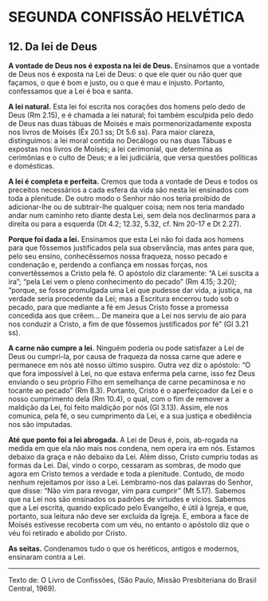 # SEGUNDA CONFISSÃO HELVÉTICA

## 12. Da lei de Deus
**A vontade de Deus nos é exposta na lei de Deus.** Ensinamos que a vontade de Deus nos é exposta na Lei de Deus: o que ele quer ou não quer que façamos, o que é bom e justo, ou o que é mau e injusto. Portanto, confessamos que a Lei é boa e santa.

**A lei natural.** Esta lei foi escrita nos corações dos homens pelo dedo de Deus (Rm 2.15), e é chamada a lei natural; foi também esculpida pelo dedo de Deus nas duas tábuas de Moisés e mais pormenorizadamente exposta nos livros de Moisés (Êx 20.1 ss; Dt 5.6 ss). Para maior clareza, distinguimos: a lei moral contida no Decálogo ou nas duas Tábuas e expostas nos livros de Moisés; a lei cerimonial, que determina as cerimônias e o culto de Deus; e a lei judiciária, que versa questões políticas e domésticas.

**A lei é completa e perfeita.** Cremos que toda a vontade de Deus e todos os preceitos necessários a cada esfera da vida são nesta lei ensinados com toda a plenitude. De outro modo o Senhor não nos teria proibido de adicionar-lhe ou de subtrair-lhe qualquer coisa; nem nos teria mandado andar num caminho reto diante desta Lei, sem dela nos declinarmos para a direita ou para a esquerda (Dt 4.2; 12.32, 5.32, cf. Nm 20-17 e Dt 2.27).

**Porque foi dada a lei.** Ensinamos que esta Lei não foi dada aos homens para que fôssemos justificados pela sua observância, mas antes para que, pelo seu ensino, conhecêssemos nossa fraqueza, nosso pecado e condenação e, perdendo a confiança em nossas forças, nos convertêssemos a Cristo pela fé. O apóstolo diz claramente: “A Lei suscita a ira”; “pela Lei vem o pleno conhecimento do pecado” (Rm 4.15; 3.20); “porque, se fosse promulgada uma Lei que pudesse dar vida, a justiça, na verdade seria procedente da Lei; mas a Escritura encerrou tudo sob o pecado, para que mediante a fé em Jesus Cristo fosse a promessa concedida aos que crêem… De maneira que a Lei nos serviu de aio para nos conduzir a Cristo, a fim de que fôssemos justificados por fé” (Gl 3.21 ss).

**A carne não cumpre a lei.** Ninguém poderia ou pode satisfazer a Lei de Deus ou cumpri-la, por causa de fraqueza da nossa carne que adere e permanece em nós até nosso último suspiro. Outra vez diz o apóstolo: “O que fora impossível à Lei, no que estava enferma pela carne, isso fez Deus enviando o seu próprio Filho em semelhança de carne pecaminosa e no tocante ao pecado” (Rm 8.3). Portanto, Cristo é o aperfeiçoador da Lei e o nosso cumprimento dela (Rm 10.4), o qual, com o fim de remover a maldição da Lei, foi feito maldição por nós (Gl 3.13). Assim, ele nos comunica, pela fé, o seu cumprimento da Lei, e a sua justiça e obediência nos são imputadas.

**Até que ponto foi a lei abrogada.** A Lei de Deus é, pois, ab-rogada na medida em que ela não mais nos condena, nem opera ira em nós. Estamos debaixo da graça e não debaixo da Lei. Além disso, Cristo cumpriu todas as formas da Lei. Daí, vindo o corpo, cessaram as sombras, de modo que agora em Cristo temos a verdade e toda a plenitude. Contudo, de modo nenhum rejeitamos por isso a Lei. Lembramo-nos das palavras do Senhor, que disse: “Não vim para revogar, vim para cumprir” (Mt 5.17). Sabemos que na Lei nos são ensinados os padrões de virtudes e vícios. Sabemos que a Lei escrita, quando explicado pelo Evangelho, é útil à Igreja, e que, portanto, sua leitura não deve ser excluída da Igreja. E, embora a face de Moisés estivesse recoberta com um véu, no entanto o apóstolo diz que o véu foi retirado e abolido por Cristo.

**As seitas.** Condenamos tudo o que os heréticos, antigos e modernos, ensinaram contra a Lei.

---

Texto de: O Livro de Confissões, (São Paulo, Missão Presbiteriana do Brasil Central, 1969).
